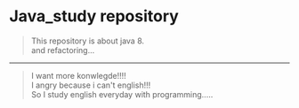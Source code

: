 # Java_study repository

> This repository is about java 8.  
> and refactoring...  

* * * 
  
> I want more konwlegde!!!!  
> I angry because i can't english!!!  
> So I study english everyday with programming.....

